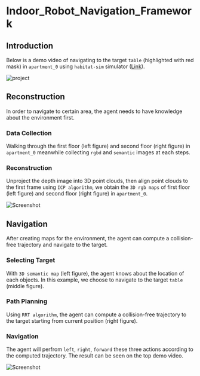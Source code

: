 # Indoor_Robot_Navigation_Framework

## Introduction
Below is a demo video of navigating to the target `table` (highlighted with red mask) in `apartment_0` using `habitat-sim` simulator ([Link](https://github.com/facebookresearch/habitat-sim)).

![project](https://user-images.githubusercontent.com/75136798/189445287-5b079673-5740-45fa-8f2a-ed017ba6f412.gif)

## Reconstruction
In order to navigate to certain area, the agent needs to have knowledge about the environment first.

### Data Collection
Walking through the first floor (left figure) and second floor (right figure) in `apartment_0` meanwhile collecting `rgbd` and `semantic` images at each steps.

### Reconstruction
Unproject the depth image into 3D point clouds, then align point clouds to the first frame using `ICP algorithm`, we obtain the `3D rgb maps` of first floor (left figure) and second floor (right figure) in `apartment_0`.

![Screenshot](https://user-images.githubusercontent.com/75136798/189448499-a4c75350-20b6-4f6f-a725-e3f95ee4324a.png)

## Navigation
After creating maps for the environment, the agent can compute a collision-free trajectory and navigate to the target.

### Selecting Target
With `3D semantic map` (left figure), the agent knows about the location of each objects. In this example, we choose to navigate to the target `table` (middle figure).

### Path Planning
Using `RRT algorithm`, the agent can compute a collision-free trajectory to the target starting from current position (right figure).

### Navigation
The agent will perfrom `left`, `right`, `forward` these three actions according to the computed trajectory. The result can be seen on the top demo video.

![Screenshot](https://user-images.githubusercontent.com/75136798/189474623-b54fbca0-f98f-4f89-8b87-ab5afd8ec8f7.png)
